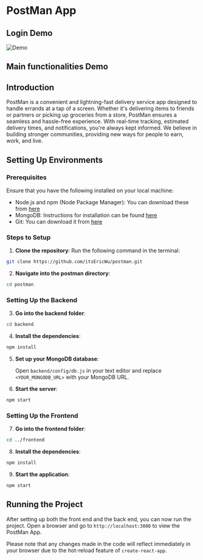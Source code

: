 ﻿# PostMan App

## Login Demo

![Demo](./postman_demo1.gif)

## Main functionalities Demo



## Introduction

PostMan is a convenient and lightning-fast delivery service app designed to handle errands at a tap of a screen. Whether it's delivering items to friends or partners or picking up groceries from a store, PostMan ensures a seamless and hassle-free experience. With real-time tracking, estimated delivery times, and notifications, you're always kept informed. We believe in building stronger communities, providing new ways for people to earn, work, and live.

## Setting Up Environments

### Prerequisites

Ensure that you have the following installed on your local machine:

- Node.js and npm (Node Package Manager): You can download these from [here](https://nodejs.org/en/download/)
- MongoDB: Instructions for installation can be found [here](https://docs.mongodb.com/manual/installation/)
- Git: You can download it from [here](https://git-scm.com/book/en/v2/Getting-Started-Installing-Git)

### Steps to Setup

1. **Clone the repository**: Run the following command in the terminal:

```bash
git clone https://github.com/itsEricWu/postman.git
```

2. **Navigate into the postman directory**:

```bash
cd postman
```

### Setting Up the Backend

3. **Go into the backend folder**:

```bash
cd backend
```

4. **Install the dependencies**:

```bash
npm install
```

5. **Set up your MongoDB database**:

   Open `backend/config/db.js` in your text editor and replace `<YOUR_MONGODB_URL>` with your MongoDB URL.

6. **Start the server**:

```bash
npm start
```

### Setting Up the Frontend

7. **Go into the frontend folder**:

```bash
cd ../frontend
```

8. **Install the dependencies**:

```bash
npm install
```

9. **Start the application**:

```bash
npm start
```

## Running the Project

After setting up both the front end and the back end, you can now run the project. Open a browser and go to `http://localhost:3000` to view the PostMan App.

Please note that any changes made in the code will reflect immediately in your browser due to the hot-reload feature of `create-react-app`.
